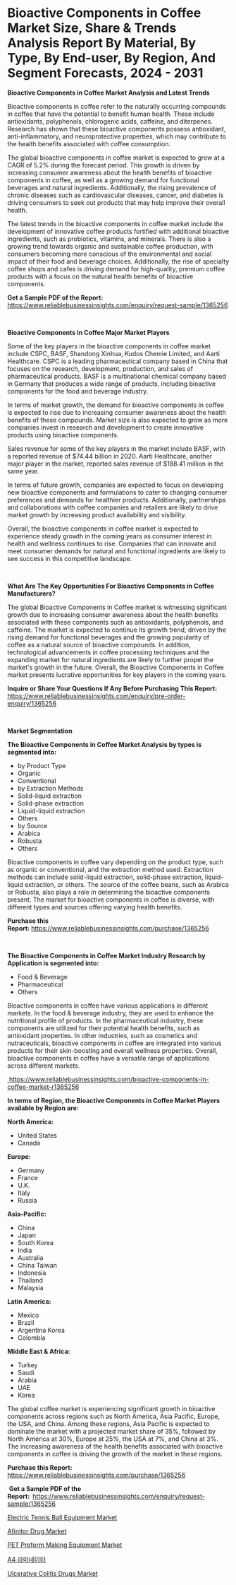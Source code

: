<p><h1>Bioactive Components in Coffee Market Size, Share & Trends Analysis Report By Material, By Type, By End-user, By Region, And Segment Forecasts, 2024 - 2031</h1></p><p><strong>Bioactive Components in Coffee Market Analysis and Latest Trends</strong></p>
<p><p>Bioactive components in coffee refer to the naturally occurring compounds in coffee that have the potential to benefit human health. These include antioxidants, polyphenols, chlorogenic acids, caffeine, and diterpenes. Research has shown that these bioactive components possess antioxidant, anti-inflammatory, and neuroprotective properties, which may contribute to the health benefits associated with coffee consumption.</p><p>The global bioactive components in coffee market is expected to grow at a CAGR of 5.2% during the forecast period. This growth is driven by increasing consumer awareness about the health benefits of bioactive components in coffee, as well as a growing demand for functional beverages and natural ingredients. Additionally, the rising prevalence of chronic diseases such as cardiovascular diseases, cancer, and diabetes is driving consumers to seek out products that may help improve their overall health.</p><p>The latest trends in the bioactive components in coffee market include the development of innovative coffee products fortified with additional bioactive ingredients, such as probiotics, vitamins, and minerals. There is also a growing trend towards organic and sustainable coffee production, with consumers becoming more conscious of the environmental and social impact of their food and beverage choices. Additionally, the rise of specialty coffee shops and cafes is driving demand for high-quality, premium coffee products with a focus on the natural health benefits of bioactive components.</p></p>
<p><strong>Get a Sample PDF of the Report:&nbsp;</strong> <a href="https://www.reliablebusinessinsights.com/enquiry/request-sample/1365256">https://www.reliablebusinessinsights.com/enquiry/request-sample/1365256</a></p>
<p>&nbsp;</p>
<p><strong>Bioactive Components in Coffee Major Market Players</strong></p>
<p><p>Some of the key players in the bioactive components in coffee market include CSPC, BASF, Shandong Xinhua, Kudos Chemie Limited, and Aarti Healthcare. CSPC is a leading pharmaceutical company based in China that focuses on the research, development, production, and sales of pharmaceutical products. BASF is a multinational chemical company based in Germany that produces a wide range of products, including bioactive components for the food and beverage industry.</p><p>In terms of market growth, the demand for bioactive components in coffee is expected to rise due to increasing consumer awareness about the health benefits of these compounds. Market size is also expected to grow as more companies invest in research and development to create innovative products using bioactive components.</p><p>Sales revenue for some of the key players in the market include BASF, with a reported revenue of $74.44 billion in 2020. Aarti Healthcare, another major player in the market, reported sales revenue of $188.41 million in the same year.</p><p>In terms of future growth, companies are expected to focus on developing new bioactive components and formulations to cater to changing consumer preferences and demands for healthier products. Additionally, partnerships and collaborations with coffee companies and retailers are likely to drive market growth by increasing product availability and visibility.</p><p>Overall, the bioactive components in coffee market is expected to experience steady growth in the coming years as consumer interest in health and wellness continues to rise. Companies that can innovate and meet consumer demands for natural and functional ingredients are likely to see success in this competitive landscape.</p></p>
<p>&nbsp;</p>
<p><strong>What Are The Key Opportunities For Bioactive Components in Coffee Manufacturers?</strong></p>
<p><p>The global Bioactive Components in Coffee market is witnessing significant growth due to increasing consumer awareness about the health benefits associated with these components such as antioxidants, polyphenols, and caffeine. The market is expected to continue its growth trend, driven by the rising demand for functional beverages and the growing popularity of coffee as a natural source of bioactive compounds. In addition, technological advancements in coffee processing techniques and the expanding market for natural ingredients are likely to further propel the market's growth in the future. Overall, the Bioactive Components in Coffee market presents lucrative opportunities for key players in the coming years.</p></p>
<p><strong>Inquire or Share Your Questions If Any Before Purchasing This Report:</strong> <a href="https://www.reliablebusinessinsights.com/enquiry/pre-order-enquiry/1365256">https://www.reliablebusinessinsights.com/enquiry/pre-order-enquiry/1365256</a></p>
<p>&nbsp;</p>
<p><strong>Market Segmentation</strong></p>
<p><strong>The Bioactive Components in Coffee Market Analysis by types is segmented into:</strong></p>
<p><ul><li>by Product Type</li><li>Organic</li><li>Conventional</li><li>by Extraction Methods</li><li>Solid-liquid extraction</li><li>Solid-phase extraction</li><li>Liquid-liquid extraction</li><li>Others</li><li>by Source</li><li>Arabica</li><li>Robusta</li><li>Others</li></ul></p>
<p><p>Bioactive components in coffee vary depending on the product type, such as organic or conventional, and the extraction method used. Extraction methods can include solid-liquid extraction, solid-phase extraction, liquid-liquid extraction, or others. The source of the coffee beans, such as Arabica or Robusta, also plays a role in determining the bioactive components present. The market for bioactive components in coffee is diverse, with different types and sources offering varying health benefits.</p></p>
<p><strong>Purchase this Report:&nbsp;</strong><a href="https://www.reliablebusinessinsights.com/purchase/1365256">https://www.reliablebusinessinsights.com/purchase/1365256</a></p>
<p>&nbsp;</p>
<p><strong>The Bioactive Components in Coffee Market Industry Research by Application is segmented into:</strong></p>
<p><ul><li>Food & Beverage</li><li>Pharmaceutical</li><li>Others</li></ul></p>
<p><p>Bioactive components in coffee have various applications in different markets. In the food & beverage industry, they are used to enhance the nutritional profile of products. In the pharmaceutical industry, these components are utilized for their potential health benefits, such as antioxidant properties. In other industries, such as cosmetics and nutraceuticals, bioactive components in coffee are integrated into various products for their skin-boosting and overall wellness properties. Overall, bioactive components in coffee have a versatile range of applications across different markets.</p></p>
<p><a href="https://www.reliablebusinessinsights.com/bioactive-components-in-coffee-market-r1365256">&nbsp;https://www.reliablebusinessinsights.com/bioactive-components-in-coffee-market-r1365256</a></p>
<p><strong>In terms of Region, the Bioactive Components in Coffee Market Players available by Region are:</strong></p>
<p>
    <p> <strong> North America: </strong>
        <ul>
            <li>United States</li>
            <li>Canada</li>
        </ul>
        </p> 
    <p> <strong> Europe: </strong>
        <ul>
            <li>Germany</li>
            <li>France</li>
            <li>U.K.</li>
            <li>Italy</li>
            <li>Russia</li>
        </ul>
        </p> 
    <p> <strong> Asia-Pacific: </strong>
        <ul>
            <li>China</li>
            <li>Japan</li>
            <li>South Korea</li>
            <li>India</li>
            <li>Australia</li>
            <li>China Taiwan</li>
            <li>Indonesia</li>
            <li>Thailand</li>
            <li>Malaysia</li>
        </ul>
        </p> 
    <p> <strong> Latin America: </strong>
        <ul>
            <li>Mexico</li>
            <li>Brazil</li>
            <li>Argentina Korea</li>
            <li>Colombia</li>
        </ul>
        </p> 
    <p> <strong> Middle East & Africa: </strong>
        <ul>
            <li>Turkey</li>
            <li>Saudi</li>
            <li>Arabia</li>
            <li>UAE</li>
            <li>Korea</li>
        </ul>
    </p>
    </p>
<p><p>The global coffee market is experiencing significant growth in bioactive components across regions such as North America, Asia Pacific, Europe, the USA, and China. Among these regions, Asia Pacific is expected to dominate the market with a projected market share of 35%, followed by North America at 30%, Europe at 25%, the USA at 7%, and China at 3%. The increasing awareness of the health benefits associated with bioactive components in coffee is driving the growth of the market in these regions.</p></p>
<p><strong>Purchase this Report: </strong><a href="https://www.reliablebusinessinsights.com/purchase/1365256">https://www.reliablebusinessinsights.com/purchase/1365256</a></p>
<p>&nbsp;<strong>Get a Sample PDF of the Report:&nbsp;&nbsp;</strong><a href="https://www.reliablebusinessinsights.com/enquiry/request-sample/1365256">https://www.reliablebusinessinsights.com/enquiry/request-sample/1365256</a></p>
<p><strong></strong></p>
<p><p><a href="https://issuu.com/reportprime-2/docs/electric-tennis-ball-equipment-market-size-2030.pp">Electric Tennis Ball Equipment Market</a></p><p><a href="https://github.com/rionkhanvai01/Market-Research-Report-List-1/blob/main/afinitor-drug-market.md">Afinitor Drug Market</a></p><p><a href="https://issuu.com/reportprime-2/docs/pet-preform-making-equipment-market-size-2030.pptx">PET Preform Making Equipment Market</a></p><p><a href="https://medium.com/@belskiraizo_60481/a4-%EB%9D%BC%EB%AF%B8%EB%84%A4%EC%9D%B4%ED%84%B0-%EC%8B%9C%EC%9E%A5-%EC%9C%A0%ED%98%95-%EC%9D%91%EC%9A%A9-%EB%B0%8F-%EC%A7%80%EB%A6%AC%EC%97%90-%EB%94%B0%EB%A5%B8-%ED%8F%AC%EA%B4%84%EC%A0%81-%ED%8F%89%EA%B0%80-7482dd3f4a9d">A4 라미네이터</a></p><p><a href="https://github.com/nandosuryapratama/Market-Research-Report-List-1/blob/main/ulcerative-colitis-drugs-market.md">Ulcerative Colitis Drugs Market</a></p></p>